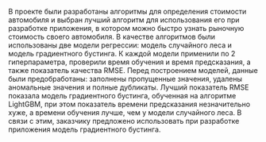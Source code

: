 В проекте были разработаны алгоритмы для определения стоимости автомобиля и выбран лучший алгоритм для использования его при разработке приложения, в котором можно быстро узнать рыночную стоимость своего автомобиля. 
В качестве алгоритмов были использованы две модели регрессии: модель случайного леса и модель градиентного бустинга. К каждой модели применили по 2 гиперпараметра, проверили время обучения и время предсказания, а также показатель качества RMSE.
Перед построением моделей, данные были предобработаны: заполнены пропущенные значения, удалены аномальные значения и полные дубликаты.
Лучший показатель RMSE  показала модель градиентного бустинга, обученная на алгоритме LightGBM, при этом показатель времени предсказания незначительно хуже, а времени обучения лучше, чем у модели случайного леса.
В связи с этим, заказчику предложено использовать при разработке приложения модель градиентного бустинга.




